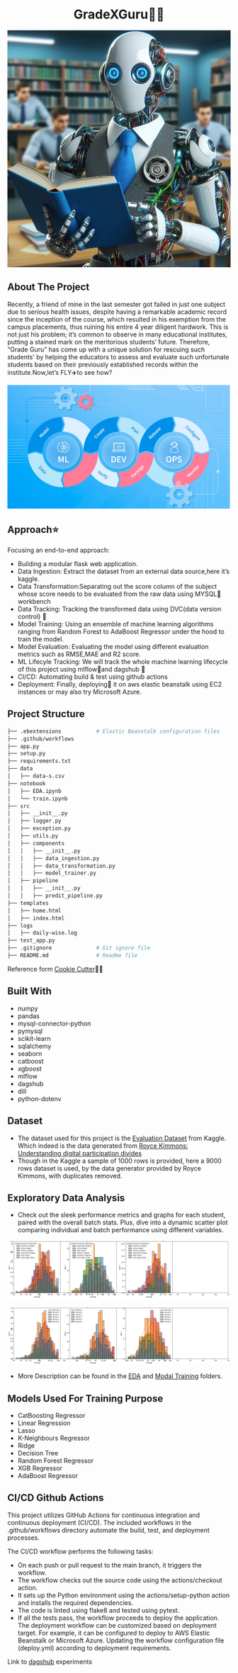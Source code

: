 <div align="center">
  <center><h1>GradeXGuru🧑‍🎓</h1></center>
</div>
<p align="center">
  <img src="https://github.com/GoyalParas/Project_Pics/blob/main/Designer-2.jpeg" alt="Profile_Pic"/>
</p>


## About The Project 
Recently, a friend of mine in the last semester got failed in just one subject due to serious health issues, despite having a remarkable academic record since the inception of the course, which resulted in his exemption from the campus placements, thus ruining his entire 4 year diligent hardwork. This is not just his problem; it’s common to observe in many educational institutes, putting a stained mark on the meritorious students’ future. Therefore, “Grade Guru” has come up with a unique solution for rescuing such students' by helping the educators to assess and evaluate such unfortunate students based on their previously established records within the institute.Now,let’s FLY✈️to see how?


<p align="center">
  <img src="https://github.com/GoyalParas/Project_Pics/blob/main/Approach.png" alt="Approach"/>
</p>

## Approach⭐
Focusing an end-to-end approach:
- Building a modular flask web application.
- Data Ingestion: Extract the dataset from an external data source,here it’s kaggle.
- Data Transformation:Separating out the score column of the subject whose score needs to be evaluated from the raw data using MYSQL🐬workbench
- Data Tracking: Tracking the transformed data using DVC(data version control) 📑
- Model Training: Using an ensemble of machine learning algorithms ranging from Random Forest to AdaBoost Regressor under the hood to train the model. 
- Model Evaluation: Evaluating the model using different evaluation metrics such as RMSE,MAE and R2 score.
- ML Lifecyle Tracking: We will track the whole machine learning lifecycle of this project using mlflow🌊and dagshub 🐶
- CI/CD: Automating build & test using github actions
- Deployment: Finally, deploying🌱 it on aws elastic beanstalk using EC2 instances or may also try Microsoft Azure.


## Project Structure
```bash
├── .ebextensions           # Elastic Beanstalk configuration files
├── .github/workflows 
├── app.py
├── setup.py
├── requirements.txt
├── data
│   ├── data-s.csv
├── notebook
│   ├── EDA.ipynb
│   └── train.ipynb
├── src
│   ├── __init__.py
│   ├── logger.py
│   ├── exception.py
│   ├── utils.py
│   ├── components
│   │   ├── __init__.py
│   │   ├── data_ingestion.py
│   │   ├── data_transformation.py
│   │   ├── model_trainer.py
│   ├── pipeline
│   │   ├── __init__.py
│   │   ├── predit_pipeline.py
├── templates
│   ├── home.html
│   ├── index.html
├── logs
│   ├── daily-wise.log
├── test_app.py
├── .gitignore              # Git ignore file
├── README.md               # Readme file
```
  Reference form [Cookie Cutter](https://www.cookiecutter.io/)🍪🥠
## Built With
- numpy
- pandas
- mysql-connector-python
- pymysql
- scikit-learn
- sqlalchemy
- seaborn
- catboost
- xgboost
- mlflow
- dagshub
- dill
- python-dotenv
## Dataset 


- The dataset used for this project is the [Evaluation Dataset](https://www.kaggle.com/datasets/spscientist/students-performance-in-exams) from Kaggle. Which indeed is the data generated from [Royce Kimmons: Understanding digital participation divides](http://roycekimmons.com/tools/generated_data/exams)
- Though in the Kaggle a sample of 1000 rows is provided, here a 9000 rows dataset is used, by the data generator provided by Royce Kimmons, with duplicates removed.


## Exploratory Data Analysis
- Check out the sleek performance metrics and graphs for each student, paired with the overall batch stats. Plus, dive into a dynamic scatter plot comparing individual and batch performance using different variables.

<p align="center">
  <img src="https://github.com/GoyalParas/Project_Pics/blob/main/EDA.png" alt="Analysis_1"/>
</p>

<p align="center">
  <img src="https://github.com/GoyalParas/Project_Pics/blob/main/EDA%202.png" alt="Analysis_2"/>
</p>

- More Description can be found in the [EDA](https://github.com/GoyalParas/GradeXGuru/blob/main/notebook/1%20.%20EDA%20STUDENT%20PERFORMANCE%20%20(1).ipynb) and [Modal Training](https://github.com/GoyalParas/GradeXGuru/blob/main/notebook/2.%20MODEL%20TRAINING.ipynb) folders.



## Models Used For Training Purpose
- CatBoosting Regressor
- Linear Regression
- Lasso
- K-Neighbours Regressor
- Ridge
- Decision Tree
- Random Forest Regressor
- XGB Regressor
- AdaBoost Regressor
## CI/CD Github Actions 
This project utilizes GitHub Actions for continuous integration and continuous deployment (CI/CD). The included workflows in the .github/workflows directory automate the build, test, and deployment processes.

The CI/CD workflow performs the following tasks:

- On each push or pull request to the main branch, it triggers the workflow.
- The workflow checks out the source code using the actions/checkout action.
- It sets up the Python environment using the actions/setup-python action and installs the required dependencies.
- The code is linted using flake8 and tested using pytest.
- If all the tests pass, the workflow proceeds to deploy the application.
The deployment workflow can be customized based on deployment target. For example, it can be configured to deploy to AWS Elastic Beanstalk or Microsoft Azure. Updating the workflow configuration file (deploy.yml) according to deployment requirements.

Link to [dagshub](https://dagshub.com/GoyalParas/GradeXGuru/experiments/#/) experiments
